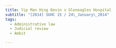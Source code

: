 ```yaml
---
title: Yip Man Hing Kevin v Gleneagles Hospital 
subtitle: "[2014] SGHC 15 / 24\_January\_2014"
tags:
  - Administrative law
  - Judicial review
  - Ambit

---
```


